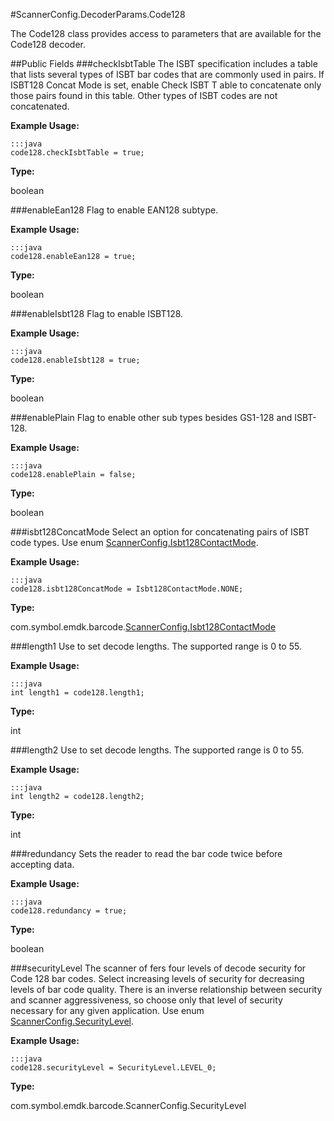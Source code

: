 #ScannerConfig.DecoderParams.Code128

The Code128 class provides access to parameters that are available for the Code128 decoder.

##Public Fields
###checkIsbtTable
The ISBT specification includes a table that lists several types of ISBT bar codes that are commonly used in pairs. If ISBT128 Concat Mode is set, enable Check ISBT T able to concatenate only those pairs found in this table. Other types of ISBT codes are not concatenated. 

**Example Usage:**

    :::java
    code128.checkIsbtTable = true;

**Type:**

boolean

###enableEan128
Flag to enable EAN128 subtype. 

**Example Usage:**

    :::java
    code128.enableEan128 = true;

**Type:**

boolean

###enableIsbt128
Flag to enable ISBT128.

**Example Usage:**

    :::java
    code128.enableIsbt128 = true;

**Type:**

boolean

###enablePlain
Flag to enable other sub types besides GS1-128 and ISBT-128. 

**Example Usage:**

    :::java
    code128.enablePlain = false; 

**Type:**

boolean

###isbt128ConcatMode
Select an option for concatenating pairs of ISBT code types. Use enum [ScannerConfig.Isbt128ContactMode](ScannerConfig#ScannerConfig.Isbt128ContactMode).

**Example Usage:**

    :::java
    code128.isbt128ConcatMode = Isbt128ContactMode.NONE;

**Type:**

com.symbol.emdk.barcode.[ScannerConfig.Isbt128ContactMode](ScannerConfig#ScannerConfig.Isbt128ContactMode)

###length1
Use to set decode lengths. The supported range is 0 to 55. 

**Example Usage:**

    :::java
    int length1 = code128.length1;

**Type:**

int

###length2
Use to set decode lengths. The supported range is 0 to 55.  

**Example Usage:**

    :::java
    int length2 = code128.length2;

**Type:**

int

###redundancy
Sets the reader to read the bar code twice before accepting data.  

**Example Usage:**

    :::java
    code128.redundancy = true;

**Type:**

boolean

###securityLevel
The scanner of fers four levels of decode security for Code 128 bar codes. Select increasing levels of security for decreasing levels of bar code quality. There is an inverse relationship between security and scanner aggressiveness, so choose only that level of security necessary for any given application. Use enum [ScannerConfig.SecurityLevel](ScannerConfig#ScannerConfig.SecurityLevel).  

**Example Usage:**

    :::java
    code128.securityLevel = SecurityLevel.LEVEL_0;

**Type:**

com.symbol.emdk.barcode.ScannerConfig.SecurityLevel